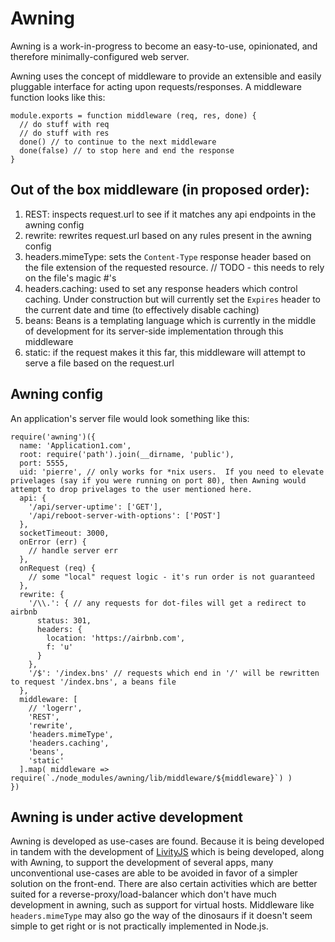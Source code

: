 # Awning
Awning is a work-in-progress to become an easy-to-use, opinionated, and therefore minimally-configured web server.

Awning uses the concept of middleware to provide an extensible and easily pluggable interface for acting upon requests/responses.  A middleware function looks like this:
```
module.exports = function middleware (req, res, done) {
  // do stuff with req
  // do stuff with res
  done() // to continue to the next middleware
  done(false) // to stop here and end the response
}
```

## Out of the box middleware (in proposed order):
1. REST: inspects request.url to see if it matches any api endpoints in the awning config
2. rewrite: rewrites request.url based on any rules present in the awning config
3. headers.mimeType: sets the `Content-Type` response header based on the file extension of the requested resource.  // TODO - this needs to rely on the file's magic #'s
4. headers.caching: used to set any response headers which control caching.  Under construction but will currently set the `Expires` header to the current date and time (to effectively disable caching)
5. beans: Beans is a templating language which is currently in the middle of development for its server-side implementation through this middleware
6. static: if the request makes it this far, this middleware will attempt to serve a file based on the request.url

## Awning config
An application's server file would look something like this:
```
require('awning')({
  name: 'Application1.com',
  root: require('path').join(__dirname, 'public'),
  port: 5555,
  uid: 'pierre', // only works for *nix users.  If you need to elevate privelages (say if you were running on port 80), then Awning would attempt to drop privelages to the user mentioned here.
  api: {
    '/api/server-uptime': ['GET'],
    '/api/reboot-server-with-options': ['POST']
  },
  socketTimeout: 3000,
  onError (err) {
    // handle server err
  },
  onRequest (req) {
    // some "local" request logic - it's run order is not guaranteed
  },
  rewrite: {
    '/\\.': { // any requests for dot-files will get a redirect to airbnb
      status: 301,
      headers: {
        location: 'https://airbnb.com',
        f: 'u'
      }
    },
    '/$': '/index.bns' // requests which end in '/' will be rewritten to request '/index.bns', a beans file
  },
  middleware: [
    // 'logerr',
    'REST',
    'rewrite',
    'headers.mimeType',
    'headers.caching',
    'beans',
    'static'
  ].map( middleware => require(`./node_modules/awning/lib/middleware/${middleware}`) )
})
```

## Awning is under active development
Awning is developed as use-cases are found.  Because it is being developed in tandem with the development of [LivityJS](https://www.github.com/papiro/livity) which is being developed, along with Awning, to support the development of several apps, many unconventional use-cases are able to be avoided in favor of a simpler solution on the front-end.  There are also certain activities which are better suited for a reverse-proxy/load-balancer which don't have much development in awning, such as support for virtual hosts.  Middleware like `headers.mimeType` may also go the way of the dinosaurs if it doesn't seem simple to get right or is not practically implemented in Node.js.
